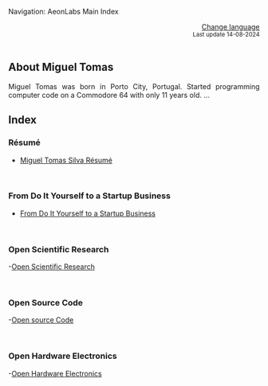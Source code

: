 Navigation: AeonLabs Main Index


<div align="right">
 <a href="https://github-com.translate.goog/aeonSolutions/aeonSolutions/blob/main/aeonSolutions-Main-Index.md?_x_tr_sl=en&_x_tr_tl=nl&_x_tr_hl=en&_x_tr_pto=wapp">Change language</a> <br>
<sup>Last update 14-08-2024</sup> 
</div>

<br>

<div align="justify">

## About Miguel Tomas
Miguel Tomas was born in Porto City, Portugal. Started programming computer code on a Commodore 64 with only 11 years old. 
... 
 
## Index
### Résumé
- [Miguel Tomas Silva Résumé](https://github.com/aeonSolutions)

<br>

### From Do It Yourself to a Startup Business
- [From Do It Yourself to a Startup Business](https://github.com/aeonSolutions/aeonSolutions/blob/main/open-innovation-book-index.md) 

<br>

### Open Scientific Research
-[Open Scientific Research](https://github.com/aeonSolutions/Open-Scientific-Research)

<br>

### Open Source Code
-[Open source Code](https://github.com/aeonSolutions/aeonlabs-open-software-catalogue)

<br>

### Open Hardware Electronics
-[Open Hardware Electronics](https://github.com/aeonSolutions/PCB-Prototyping-Catalogue)

</div>
